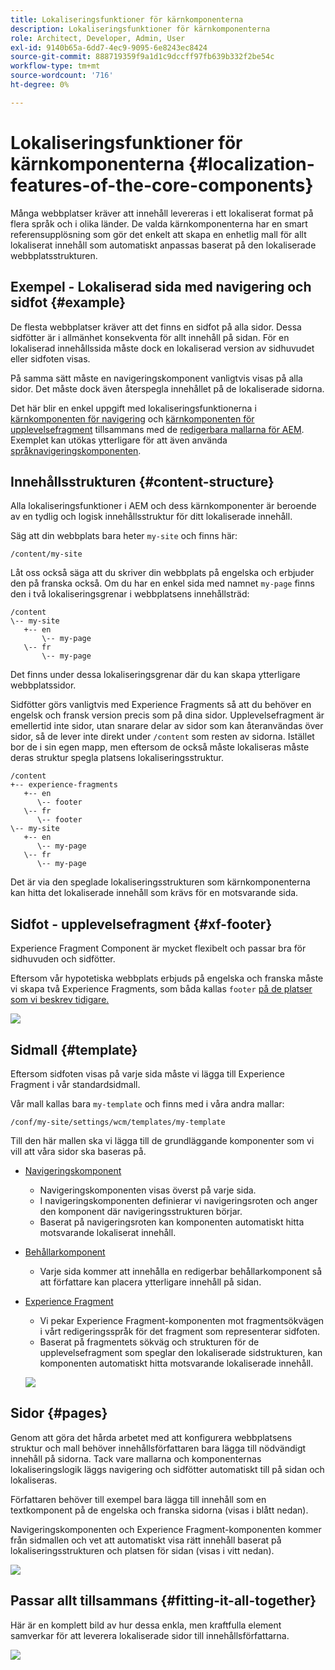 ```yaml
---
title: Lokaliseringsfunktioner för kärnkomponenterna
description: Lokaliseringsfunktioner för kärnkomponenterna
role: Architect, Developer, Admin, User
exl-id: 9140b65a-6dd7-4ec9-9095-6e8243ec8424
source-git-commit: 888719359f9a1d1c9dccff97fb639b332f2be54c
workflow-type: tm+mt
source-wordcount: '716'
ht-degree: 0%

---
```


# Lokaliseringsfunktioner för kärnkomponenterna {#localization-features-of-the-core-components}

Många webbplatser kräver att innehåll levereras i ett lokaliserat format på flera språk och i olika länder. De valda kärnkomponenterna har en smart referensupplösning som gör det enkelt att skapa en enhetlig mall för allt lokaliserat innehåll som automatiskt anpassas baserat på den lokaliserade webbplatsstrukturen.

## Exempel - Lokaliserad sida med navigering och sidfot {#example}

De flesta webbplatser kräver att det finns en sidfot på alla sidor. Dessa sidfötter är i allmänhet konsekventa för allt innehåll på sidan. För en lokaliserad innehållssida måste dock en lokaliserad version av sidhuvudet eller sidfoten visas.

På samma sätt måste en navigeringskomponent vanligtvis visas på alla sidor. Det måste dock även återspegla innehållet på de lokaliserade sidorna.

Det här blir en enkel uppgift med lokaliseringsfunktionerna i [kärnkomponenten för navigering](/help/components/navigation.md) och [kärnkomponenten för upplevelsefragment](/help/components/experience-fragment.md) tillsammans med de [redigerbara mallarna för AEM](https://experienceleague.adobe.com/docs/experience-manager-cloud-service/sites/authoring/features/templates.html). Exemplet kan utökas ytterligare för att även använda [språknavigeringskomponenten](/help/components/language-navigation.md).

## Innehållsstrukturen {#content-structure}

Alla lokaliseringsfunktioner i AEM och dess kärnkomponenter är beroende av en tydlig och logisk innehållsstruktur för ditt lokaliserade innehåll.

Säg att din webbplats bara heter `my-site` och finns här:

```
/content/my-site
```

Låt oss också säga att du skriver din webbplats på engelska och erbjuder den på franska också. Om du har en enkel sida med namnet `my-page` finns den i två lokaliseringsgrenar i webbplatsens innehållsträd:

```
/content
\-- my-site
   +-- en
       \-- my-page
   \-- fr
       \-- my-page
```

Det finns under dessa lokaliseringsgrenar där du kan skapa ytterligare webbplatssidor.

Sidfötter görs vanligtvis med Experience Fragments så att du behöver en engelsk och fransk version precis som på dina sidor. Upplevelsefragment är emellertid inte sidor, utan snarare delar av sidor som kan återanvändas över sidor, så de lever inte direkt under `/content` som resten av sidorna. Istället bor de i sin egen mapp, men eftersom de också måste lokaliseras måste deras struktur spegla platsens lokaliseringsstruktur.

```
/content
+-- experience-fragments
   +-- en
      \-- footer
   \-- fr
      \-- footer
\-- my-site
   +-- en
      \-- my-page
   \-- fr
      \-- my-page
```

Det är via den speglade lokaliseringsstrukturen som kärnkomponenterna kan hitta det lokaliserade innehåll som krävs för en motsvarande sida.

## Sidfot - upplevelsefragment {#xf-footer}

Experience Fragment Component är mycket flexibelt och passar bra för sidhuvuden och sidfötter.

Eftersom vår hypotetiska webbplats erbjuds på engelska och franska måste vi skapa två Experience Fragments, som båda kallas `footer` [på de platser som vi beskrev tidigare.](#content-structure)

![](/help/assets/screen-shot-2019-09-09-11.08.28.png)

## Sidmall {#template}

Eftersom sidfoten visas på varje sida måste vi lägga till Experience Fragment i vår standardsidmall.

Vår mall kallas bara `my-template` och finns med i våra andra mallar:

```
/conf/my-site/settings/wcm/templates/my-template
```

Till den här mallen ska vi lägga till de grundläggande komponenter som vi vill att våra sidor ska baseras på.

* [Navigeringskomponent](/help/components/navigation.md)
   * Navigeringskomponenten visas överst på varje sida.
   * I navigeringskomponenten definierar vi navigeringsroten och anger den komponent där navigeringsstrukturen börjar.
   * Baserat på navigeringsroten kan komponenten automatiskt hitta motsvarande lokaliserat innehåll.
* [Behållarkomponent](/help/components/container.md)
   * Varje sida kommer att innehålla en redigerbar behållarkomponent så att författare kan placera ytterligare innehåll på sidan.
* [Experience Fragment](/help/components/experience-fragment.md)
   * Vi pekar Experience Fragment-komponenten mot fragmentsökvägen i vårt redigeringsspråk för det fragment som representerar sidfoten.
   * Baserat på fragmentets sökväg och strukturen för de upplevelsefragment som speglar den lokaliserade sidstrukturen, kan komponenten automatiskt hitta motsvarande lokaliserade innehåll.

  ![](/help/assets/screen-shot-2019-09-09-11.20.10.png)

## Sidor {#pages}

Genom att göra det hårda arbetet med att konfigurera webbplatsens struktur och mall behöver innehållsförfattaren bara lägga till nödvändigt innehåll på sidorna. Tack vare mallarna och komponenternas lokaliseringslogik läggs navigering och sidfötter automatiskt till på sidan och lokaliseras.

Författaren behöver till exempel bara lägga till innehåll som en textkomponent på de engelska och franska sidorna (visas i blått nedan).

Navigeringskomponenten och Experience Fragment-komponenten kommer från sidmallen och vet att automatiskt visa rätt innehåll baserat på lokaliseringsstrukturen och platsen för sidan (visas i vitt nedan).

![](/help/assets/screen-shot-2019-09-09-11.22.14.png)

## Passar allt tillsammans {#fitting-it-all-together}

Här är en komplett bild av hur dessa enkla, men kraftfulla element samverkar för att leverera lokaliserade sidor till innehållsförfattarna.

![](/help/assets/screen-shot-2019-09-09-11.27.58.png)
